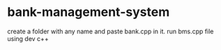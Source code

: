 # bank-management-system
create a folder with any name and paste bank.cpp in it.
run bms.cpp file using dev c++ 

